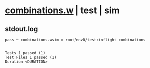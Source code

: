 # [combinations.w](../../../../../../examples/tests/sdk_tests/math/combinations.w) | test | sim

## stdout.log
```log
pass ─ combinations.wsim » root/env0/test:inflight combinations
 
 
Tests 1 passed (1)
Test Files 1 passed (1)
Duration <DURATION>
```

